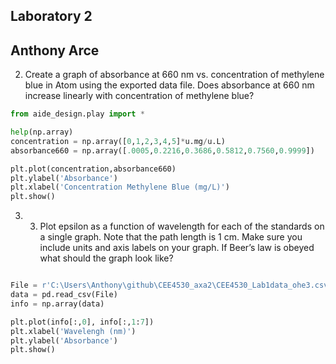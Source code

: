 ## Laboratory 2
## Anthony Arce
2. Create a graph of absorbance at 660 nm vs. concentration of methylene blue in Atom using the exported data file. Does absorbance at 660 nm increase linearly with concentration of methylene blue?



```python
from aide_design.play import *

help(np.array)
concentration = np.array([0,1,2,3,4,5]*u.mg/u.L)
absorbance660 = np.array([.0005,0.2216,0.3686,0.5812,0.7560,0.9999])

plt.plot(concentration,absorbance660)
plt.ylabel('Absorbance')
plt.xlabel('Concentration Methylene Blue (mg/L)')
plt.show()
```
3. 3)	Plot epsilon as a function of wavelength for each of the standards on a single graph. Note that the path length is 1 cm. Make sure you include units and axis labels on your graph. If Beer’s law is obeyed what should the graph look like?

```python

File = r'C:\Users\Anthony\github\CEE4530_axa2\CEE4530_Lab1data_ohe3.csv'
data = pd.read_csv(File)
info = np.array(data)

plt.plot(info[:,0], info[:,1:7])
plt.xlabel('Wavelengh (nm)')
plt.ylabel('Absorbance')
plt.show()

```
